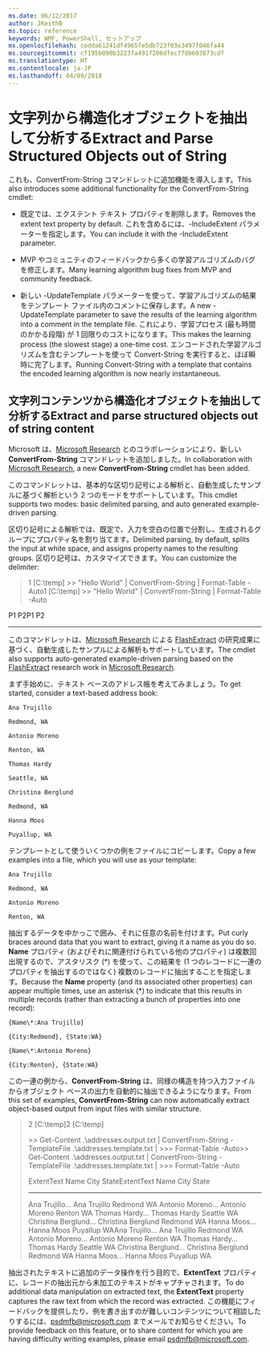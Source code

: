 ```yaml
---
ms.date: 06/12/2017
author: JKeithB
ms.topic: reference
keywords: WMF, PowerShell, セットアップ
ms.openlocfilehash: cedda61241df4965fe5db723f03e3497f046fa44
ms.sourcegitcommit: cf195b090b3223fa4917206dfec7f0b603873cdf
ms.translationtype: HT
ms.contentlocale: ja-JP
ms.lasthandoff: 04/09/2018
---
```

# <a name="extract-and-parse-structured-objects-out-of-string"></a><span data-ttu-id="0d3e5-102">文字列から構造化オブジェクトを抽出して分析する</span><span class="sxs-lookup"><span data-stu-id="0d3e5-102">Extract and Parse Structured Objects out of String</span></span>
<span data-ttu-id="0d3e5-103">これも、ConvertFrom-String コマンドレットに追加機能を導入します。</span><span class="sxs-lookup"><span data-stu-id="0d3e5-103">This also introduces some additional functionality for the ConvertFrom-String cmdlet:</span></span>

-   <span data-ttu-id="0d3e5-104">既定では、エクステント テキスト プロパティを削除します。</span><span class="sxs-lookup"><span data-stu-id="0d3e5-104">Removes the extent text property by default.</span></span> <span data-ttu-id="0d3e5-105">これを含めるには、-IncludeExtent パラメーターを指定します。</span><span class="sxs-lookup"><span data-stu-id="0d3e5-105">You can include it with the -IncludeExtent parameter.</span></span>

-   <span data-ttu-id="0d3e5-106">MVP やコミュニティのフィードバックから多くの学習アルゴリズムのバグを修正します。</span><span class="sxs-lookup"><span data-stu-id="0d3e5-106">Many learning algorithm bug fixes from MVP and community feedback.</span></span>

-   <span data-ttu-id="0d3e5-107">新しい -UpdateTemplate パラメーターを使って、学習アルゴリズムの結果をテンプレート ファイル内のコメントに保存します。</span><span class="sxs-lookup"><span data-stu-id="0d3e5-107">A new -UpdateTemplate parameter to save the results of the learning algorithm into a comment in the template file.</span></span> <span data-ttu-id="0d3e5-108">これにより、学習プロセス (最も時間のかかる段階) が 1 回限りのコストになります。</span><span class="sxs-lookup"><span data-stu-id="0d3e5-108">This makes the learning process (the slowest stage) a one-time cost.</span></span> <span data-ttu-id="0d3e5-109">エンコードされた学習アルゴリズムを含むテンプレートを使って Convert-String を実行すると、ほぼ瞬時に完了します。</span><span class="sxs-lookup"><span data-stu-id="0d3e5-109">Running Convert-String with a template that contains the encoded learning algorithm is now nearly instantaneous.</span></span>


<a name="extract-and-parse-structured-objects-out-of-string-content"></a><span data-ttu-id="0d3e5-110">文字列コンテンツから構造化オブジェクトを抽出して分析する</span><span class="sxs-lookup"><span data-stu-id="0d3e5-110">Extract and parse structured objects out of string content</span></span>
----------------------------------------------------------

<span data-ttu-id="0d3e5-111">Microsoft は、[Microsoft Research](http://research.microsoft.com/) とのコラボレーションにより、新しい **ConvertFrom-String** コマンドレットを追加しました。</span><span class="sxs-lookup"><span data-stu-id="0d3e5-111">In collaboration with [Microsoft Research](http://research.microsoft.com/), a new **ConvertFrom-String** cmdlet has been added.</span></span>

<span data-ttu-id="0d3e5-112">このコマンドレットは、基本的な区切り記号による解析と、自動生成したサンプルに基づく解析という 2 つのモードをサポートしています。</span><span class="sxs-lookup"><span data-stu-id="0d3e5-112">This cmdlet supports two modes: basic delimited parsing, and auto generated example-driven parsing.</span></span>

<span data-ttu-id="0d3e5-113">区切り記号による解析では、既定で、入力を空白の位置で分割し、生成されるグループにプロパティ名を割り当てます。</span><span class="sxs-lookup"><span data-stu-id="0d3e5-113">Delimited parsing, by default, splits the input at white space, and assigns property names to the resulting groups.</span></span> <span data-ttu-id="0d3e5-114">区切り記号は、カスタマイズできます。</span><span class="sxs-lookup"><span data-stu-id="0d3e5-114">You can customize the delimiter:</span></span>

> <span data-ttu-id="0d3e5-115">1 \[C:\\temp\] &gt;&gt; "Hello World" | ConvertFrom-String | Format-Table -Auto</span><span class="sxs-lookup"><span data-stu-id="0d3e5-115">1 \[C:\\temp\] &gt;&gt; "Hello World" | ConvertFrom-String | Format-Table -Auto</span></span>

<span data-ttu-id="0d3e5-116">P1    P2</span><span class="sxs-lookup"><span data-stu-id="0d3e5-116">P1    P2</span></span>
--    --

<span data-ttu-id="0d3e5-117">このコマンドレットは、[Microsoft Research](http://research.microsoft.com) による [FlashExtract](http://research.microsoft.com/en-us/um/people/sumitg/flashextract.html) の研究成果に基づく、自動生成したサンプルによる解析もサポートしています。</span><span class="sxs-lookup"><span data-stu-id="0d3e5-117">The cmdlet also supports auto-generated example-driven parsing based on the [FlashExtract](http://research.microsoft.com/en-us/um/people/sumitg/flashextract.html) research work in [Microsoft Research](http://research.microsoft.com).</span></span>

<span data-ttu-id="0d3e5-118">まず手始めに、テキスト ベースのアドレス帳を考えてみましょう。</span><span class="sxs-lookup"><span data-stu-id="0d3e5-118">To get started, consider a text-based address book:</span></span>

    Ana Trujillo

    Redmond, WA

    Antonio Moreno

    Renton, WA

    Thomas Hardy

    Seattle, WA

    Christina Berglund

    Redmond, WA

    Hanna Moos

    Puyallup, WA

<span data-ttu-id="0d3e5-119">テンプレートとして使ういくつかの例をファイルにコピーします。</span><span class="sxs-lookup"><span data-stu-id="0d3e5-119">Copy a few examples into a file, which you will use as your template:</span></span>

    Ana Trujillo

    Redmond, WA

    Antonio Moreno

    Renton, WA



<span data-ttu-id="0d3e5-120">抽出するデータを中かっこで囲み、それに任意の名前を付けます。</span><span class="sxs-lookup"><span data-stu-id="0d3e5-120">Put curly braces around data that you want to extract, giving it a name as you do so.</span></span> <span data-ttu-id="0d3e5-121">**Name** プロパティ (およびそれに関連付けられている他のプロパティ) は複数回出現するので、アスタリスク (\*) を使って、この結果を (1 つのレコードに一連のプロパティを抽出するのではなく) 複数のレコードに抽出することを指定します。</span><span class="sxs-lookup"><span data-stu-id="0d3e5-121">Because the **Name** property (and its associated other properties) can appear multiple times, use an asterisk (\*) to indicate that this results in multiple records (rather than extracting a bunch of properties into one record):</span></span>

    {Name\*:Ana Trujillo}

    {City:Redmond}, {State:WA}

    {Name\*:Antonio Moreno}

    {City:Renton}, {State:WA}

<span data-ttu-id="0d3e5-122">この一連の例から、**ConvertFrom-String** は、同様の構造を持つ入力ファイルからオブジェクト ベースの出力を自動的に抽出できるようになります。</span><span class="sxs-lookup"><span data-stu-id="0d3e5-122">From this set of examples, **ConvertFrom-String** can now automatically extract object-based output from input files with similar structure.</span></span>

> <span data-ttu-id="0d3e5-123">2 \[C:\\temp\]</span><span class="sxs-lookup"><span data-stu-id="0d3e5-123">2 \[C:\\temp\]</span></span>
>
> <span data-ttu-id="0d3e5-124">&gt;&gt; Get-Content .\\addresses.output.txt | ConvertFrom-String -TemplateFile .\\addresses.template.txt | &gt;&gt;&gt; Format-Table -Auto</span><span class="sxs-lookup"><span data-stu-id="0d3e5-124">&gt;&gt; Get-Content .\\addresses.output.txt | ConvertFrom-String -TemplateFile .\\addresses.template.txt | &gt;&gt;&gt; Format-Table -Auto</span></span>
>
> <span data-ttu-id="0d3e5-125">ExtentText                     Name               City     State</span><span class="sxs-lookup"><span data-stu-id="0d3e5-125">ExtentText                     Name               City     State</span></span>
> ----------                     ----               ----     -----
> <span data-ttu-id="0d3e5-126">Ana Trujillo...              Ana Trujillo       Redmond  WA Antonio Moreno...            Antonio Moreno     Renton   WA Thomas Hardy...              Thomas Hardy       Seattle  WA Christina Berglund...        Christina Berglund Redmond  WA Hanna Moos...                Hanna Moos         Puyallup WA</span><span class="sxs-lookup"><span data-stu-id="0d3e5-126">Ana Trujillo...                Ana Trujillo       Redmond  WA Antonio Moreno...              Antonio Moreno     Renton   WA Thomas Hardy...                Thomas Hardy       Seattle  WA Christina Berglund...          Christina Berglund Redmond  WA Hanna Moos...                  Hanna Moos         Puyallup WA</span></span>

<span data-ttu-id="0d3e5-127">抽出されたテキストに追加のデータ操作を行う目的で、**ExtentText** プロパティに、レコードの抽出元から未加工のテキストがキャプチャされます。</span><span class="sxs-lookup"><span data-stu-id="0d3e5-127">To do additional data manipulation on extracted text, the **ExtentText** property captures the raw text from which the record was extracted.</span></span> <span data-ttu-id="0d3e5-128">この機能にフィードバックを提供したり、例を書き出すのが難しいコンテンツについて相談したりするには、<psdmfb@microsoft.com> までメールでお知らせください。</span><span class="sxs-lookup"><span data-stu-id="0d3e5-128">To provide feedback on this feature, or to share content for which you are having difficulty writing examples, please email <psdmfb@microsoft.com>.</span></span>